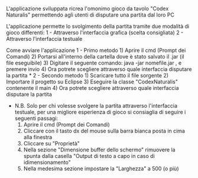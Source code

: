 L'applicazione sviluppata ricrea l'omonimo gioco da tavolo "Codex Naturalis" permettendo agli utenti di disputare una partita dal loro PC

L'applicazione permette lo svolgimento della partita tramite due modalità di gioco differenti:
1 - Attraverso l'interfaccia grafica (scelta consigliata)
2 - Attraverso l'interfaccia testuale

Come avviare l'applicazione
1 - Primo metodo
    1) Aprire il cmd (Prompt dei Comandi)
    2) Portarsi all'interno della cartella dove è stato salvato il .jar (il file eseguibile)
    3) Digitare il seguente comando: java -jar nomefile.jar , e premere invio
    4) Ora potrete scegliere attraverso quale interfaccia disputare la partita *
2 - Secondo metodo
    1) Scaricare tutto il file sorgente
    2) Importare il progetto su Eclipse
    3) Eseguire la classe "CodexNaturalis" contenente il main
    4) Ora potrete scegliere attraverso quale interfaccia disputare la partita

* N.B. Solo per chi volesse svolgere la partita attraverso l'interfaccia testuale,
  per una migliore esperienza di gioco si consiaglia di seguire i seguenti passagi:
  1) Aprire il cmd (Prompt dei Comandi)
  2) Cliccare con il tasto dx del mouse sulla barra bianca posta in cima alla finestra
  3) Cliccare su "Proprietà"
  4) Nella sezione "Dimensione buffer dello schermo" rimuovere la spunta dalla casella "Output di testo a capo in caso di idimensionamento"
  5) Nella medesima sezione impostare la "Larghezza" a 500 (o più)
